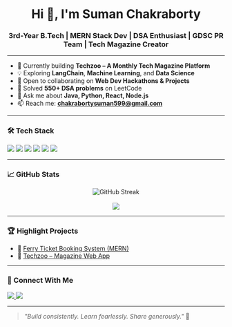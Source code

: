 <h1 align="center">Hi 👋, I'm Suman Chakraborty</h1>
<h3 align="center">3rd-Year B.Tech | MERN Stack Dev | DSA Enthusiast | GDSC PR Team | Tech Magazine Creator</h3>

---

- 🔭 Currently building **Techzoo – A Monthly Tech Magazine Platform**
- 💡 Exploring **LangChain**, **Machine Learning**, and **Data Science**
- 👯 Open to collaborating on **Web Dev Hackathons & Projects**
- 🧠 Solved **550+ DSA problems** on LeetCode
- 💬 Ask me about **Java, Python, React, Node.js**
- 📫 Reach me: **chakrabortysuman599@gmail.com**

---

### 🛠️ Tech Stack

<p align="left">
  <img src="https://img.shields.io/badge/Java-ED8B00?style=for-the-badge&logo=openjdk&logoColor=white"/>
  <img src="https://img.shields.io/badge/Python-3776AB?style=for-the-badge&logo=python&logoColor=white"/>
  <img src="https://img.shields.io/badge/React-20232A?style=for-the-badge&logo=react&logoColor=61DAFB"/>
  <img src="https://img.shields.io/badge/Node.js-339933?style=for-the-badge&logo=nodedotjs&logoColor=white"/>
  <img src="https://img.shields.io/badge/Express.js-000?style=for-the-badge&logo=express&logoColor=white"/>
  <img src="https://img.shields.io/badge/MongoDB-47A248?style=for-the-badge&logo=mongodb&logoColor=white"/>
</p>

---

### 📈 GitHub Stats

<p align="center">
  <img src="https://github-readme-streak-stats.herokuapp.com?user=suman599&theme=radical" alt="GitHub Streak"/>
  <br/><br/>
  <img src="https://github-readme-stats.vercel.app/api/top-langs/?username=suman599&layout=compact&theme=radical"/>
</p>

---

### 🏆 Highlight Projects

- 🚢 [Ferry Ticket Booking System (MERN)](https://github.com/suman599/ferry-booking-app)
- 📰 [Techzoo – Magazine Web App](https://github.com/suman599/techzoo)
  

---

### 🤝 Connect With Me

<p align="left">
  <a href="https://www.linkedin.com/in/suman-chakraborty-8a1535254/" target="_blank">
    <img src="https://img.shields.io/badge/LinkedIn-blue?style=for-the-badge&logo=linkedin&logoColor=white" />
  </a>
  <a href="mailto:chakrabortysuman599@gmail.com">
    <img src="https://img.shields.io/badge/Gmail-red?style=for-the-badge&logo=gmail&logoColor=white" />
  </a>
</p>

---

> _"Build consistently. Learn fearlessly. Share generously."_ 🚀
